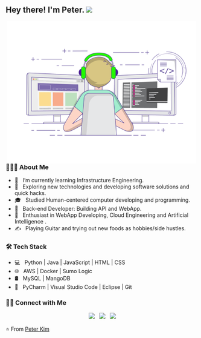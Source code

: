 <h2> Hey there! I'm Peter. <img src="https://github.com/souvikguria98/souvikguria98/blob/master/Hi.gif" width="25"></h2>
<img align="right" alt="GIF" src="https://raw.githubusercontent.com/devSouvik/devSouvik/master/gif3.gif" width="500"/>

<h3> 👨🏻‍💻 About Me </h3>

- 🔭 &nbsp; I’m currently learning Infrastructure Engineering.
- 🤔 &nbsp; Exploring new technologies and developing software solutions and quick hacks.
- 🎓 &nbsp; Studied Human-centered computer developing and programming.
- 💼 &nbsp; Back-end Developer: Building API and WebApp.
- 🌱 &nbsp; Enthusiast in WebApp Developing, Cloud Engineering and Artificial Intelligence .
- ✍️ &nbsp; Playing Guitar and trying out new foods as hobbies/side hustles. 

<h3>🛠 Tech Stack</h3>

- 💻 &nbsp; Python | Java | JavaScript | HTML | CSS
- 🌐 &nbsp; AWS | Docker | Sumo Logic
- 🛢 &nbsp; MySQL | MangoDB
- 🔧 &nbsp; PyCharm | Visual Studio Code | Eclipse | Git

<h3> 🤝🏻 Connect with Me </h3>

<p align="center">
&nbsp; <a href="https://www.instagram.com/taesannn/" target="_blank" rel="noopener noreferrer"><img src="https://img.icons8.com/plasticine/100/000000/instagram-new.png" width="50" /></a>  
&nbsp; <a href="https://www.linkedin.com/in/peter-kim-436782183/" target="_blank" rel="noopener noreferrer"><img src="https://img.icons8.com/plasticine/100/000000/linkedin.png" width="50" /></a>
&nbsp; <a href="mailto:taesan.peter.kim@gmail.com" target="_blank" rel="noopener noreferrer"><img src="https://img.icons8.com/plasticine/100/000000/gmail.png"  width="50" /></a>
</p>

⭐️ From [Peter Kim](https://github.com/Taesan-Peter-Kim-Code/)
